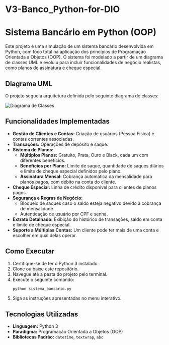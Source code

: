 # V3-Banco_Python-for-DIO
# Sistema Bancário em Python (OOP)

Este projeto é uma simulação de um sistema bancário desenvolvida em Python, com foco total na aplicação dos princípios de Programação Orientada a Objetos (OOP). O sistema foi modelado a partir de um diagrama de classes UML e evoluiu para incluir funcionalidades de negócio realistas, como planos de assinatura e cheque especial.

## Diagrama UML

O projeto segue a arquitetura definida pelo seguinte diagrama de classes:

![Diagrama de Classes](diagrama.jpg)

## Funcionalidades Implementadas

- **Gestão de Clientes e Contas:** Criação de usuários (Pessoa Física) e contas correntes associadas.
- **Transações:** Operações de depósito e saque.
- **Sistema de Planos:**
    - **Múltiplos Planos:** Gratuito, Prata, Ouro e Black, cada um com diferentes benefícios.
    - **Benefícios por Plano:** Limite de saque, quantidade de saques diários e limite de cheque especial definidos pelo plano.
    - **Assinatura Mensal:** Cobrança automática da mensalidade para planos pagos, com débito na conta do cliente.
- **Cheque Especial:** Linha de crédito disponível para clientes de planos pagos.
- **Segurança e Regras de Negócio:**
    - Bloqueio de saques caso o saldo esteja negativo devido à cobrança de mensalidade.
    - Autenticação de usuário por CPF e senha.
- **Extrato Detalhado:** Exibição do histórico de transações, saldo em conta e limite de cheque especial.
- **Suporte a Múltiplas Contas:** Um cliente pode ter mais de uma conta e escolher em qual delas operar.

## Como Executar

1.  Certifique-se de ter o Python 3 instalado.
2.  Clone ou baixe este repositório.
3.  Navegue até a pasta do projeto pelo terminal.
4.  Execute o seguinte comando:
    ```bash
    python sistema_bancario.py
    ```
5.  Siga as instruções apresentadas no menu interativo.

## Tecnologias Utilizadas

- **Linguagem:** Python 3
- **Paradigma:** Programação Orientada a Objetos (OOP)
- **Bibliotecas Padrão:** `datetime`, `textwrap`, `abc`
